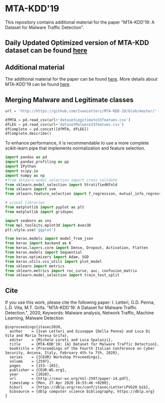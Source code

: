 # MTA-KDD'19
This repository contains additional material for the paper "MTA-KDD'19: A Dataset for Malware Traffic Detection".

## Daily Updated Optimized version of MTA-KDD dataset can be found [here](https://www.ivanletteri.it/optmtakdd/)

## Additional material
The additional material for the paper can be found [here](ITASEC2020.pdf).
More details about MTA-KDD'19 can be found [here](https://www.ivanletteri.it/2020/01/31/itasec2020/).

## Merging Malware and Legitimate classes

```python
url = 'http://https://github.com/IvanLetteri/MTA-KDD-19/blob/master/'

dfMTA = pd.read_csv(url+'datasetLegitimate33featues.csv')
dfLEG = pd.read_csv(url+'datasetMalware33featues.csv')
dfComplete = pd.concat([dfMTA, dfLEG])
dfComplete.describe()
```

To enhance performance, it is recommendable to use a more complete scikit-learn pipe that implements normalization and feature selection.

```python
import pandas as pd
import pandas_profiling as pp
import IPython
import scipy.io
import numpy as np
#from sklearn.model_selection import cross_validate
from sklearn.model_selection import StratifiedKFold
from sklearn import svm
from sklearn.feature_selection import f_regression, mutual_info_regression

# visual libraries
from matplotlib import pyplot as plt
from matplotlib import gridspec

import seaborn as sns
from mpl_toolkits.mplot3d import Axes3D 
plt.style.use('ggplot')

from keras.models import model_from_json
from keras import backend as K
from keras.layers.core import Dense, Dropout, Activation, Flatten
from keras.models import Sequential
from keras.optimizers import Adam, SGD
from keras.utils.vis_utils import plot_model
from sklearn import metrics
from sklearn.metrics import roc_curve, auc, confusion_matrix
from sklearn.model_selection import train_test_split
```

## Cite

If you use this work, please cite the following paper:
I. Letteri, G.D. Penna, L.D. Vita, M.T. Grifa.
"MTA-KDD'19: A Dataset for Malware Traffic Detection.",
2020,
Keywords: Malware analysis, Network Traffic, Machine Learning, Malware Detection
```
@inproceedings{itasec2020,
  author    = {Ivan Letteri and Giuseppe {Della Penna} and Luca Di Vita and Maria Teresa Grifa},
  editor    = {Michele Loreti and Luca Spalazzi},
  title     = {MTA-KDD'19: {A} Dataset for Malware Traffic Detection},
  booktitle = {Proceedings of the Fourth Italian Conference on Cyber Security, Ancona, Italy, February 4th to 7th, 2020},
  series    = {{CEUR} Workshop Proceedings},
  volume    = {2597},
  pages     = {153--165},
  publisher = {CEUR-WS.org},
  year      = {2020},
  url       = {http://ceur-ws.org/Vol-2597/paper-14.pdf},
  timestamp = {Mon, 27 Apr 2020 16:53:46 +0200},
  biburl    = {https://dblp.org/rec/conf/itasec/LetteriPVG20.bib},
  bibsource = {dblp computer science bibliography, https://dblp.org}
}
```
